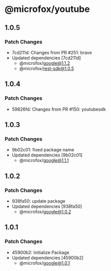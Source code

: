 # @microfox/youtube

## 1.0.5

### Patch Changes

- 7cd211d: Changes from PR #251: brave
- Updated dependencies [7cd211d]
  - @microfox/google@1.1.2
  - @microfox/rest-sdk@1.0.5

## 1.0.4

### Patch Changes

- 59826fd: Changes from PR #150: youtubesdk

## 1.0.3

### Patch Changes

- 9b02c01: fixed package name
- Updated dependencies [9b02c01]
  - @microfox/google@1.1.1

## 1.0.2

### Patch Changes

- 938fa50: update package
- Updated dependencies [938fa50]
  - @microfox/google@1.0.2

## 1.0.1

### Patch Changes

- 45900b2: Initialize Package
- Updated dependencies [45900b2]
  - @microfox/google@1.0.1
